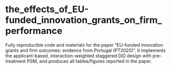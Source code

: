 # the_effects_of_EU-funded_innovation_grants_on_firm_performance
Fully reproducible code and materials for the paper “EU-funded innovation grants and firm outcomes: evidence from Portugal (PT2020)”. It implements the applicant-based, interaction-weighted staggered DiD design with pre-treatment PSM, and produces all tables/figures reported in the paper.
